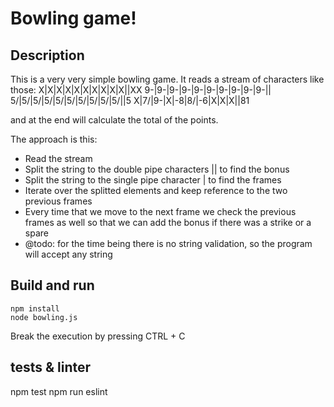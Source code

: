 # Bowling game!

## Description
This is a very very simple bowling game. It reads a stream of characters like those:
X|X|X|X|X|X|X|X|X|X||XX
9-|9-|9-|9-|9-|9-|9-|9-|9-|9-||
5/|5/|5/|5/|5/|5/|5/|5/|5/|5/||5
X|7/|9-|X|-8|8/|-6|X|X|X||81

and at the end will calculate the total of the points.

The approach is this:
- Read the stream
- Split the string to the double pipe characters || to find the bonus
- Split the string to the single pipe character | to find the frames
- Iterate over the splitted elements and keep reference to the two previous frames
- Every time that we move to the next frame we check the previous frames as well so that we can add the bonus if there was a strike or a spare
- @todo: for the time being there is no string validation, so the program will accept any string

## Build and run
```
npm install
node bowling.js
```

Break the execution by pressing CTRL + C

## tests & linter
npm test
npm run eslint

